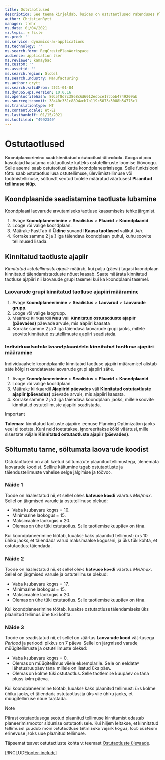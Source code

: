 ```yaml
---
title: Ostutaotlused
description: See teema kirjeldab, kuidas on ostutaotlused rakenduses Planning Optimization toetatud.
author: ChristianRytt
manager: tfehr
ms.date: 01/04/2021
ms.topic: article
ms.prod: ''
ms.service: dynamics-ax-applications
ms.technology: ''
ms.search.form: ReqCreatePlanWorkspace
audience: Application User
ms.reviewer: kamaybac
ms.custom: ''
ms.assetid: ''
ms.search.region: Global
ms.search.industry: Manufacturing
ms.author: crytt
ms.search.validFrom: 2021-01-04
ms.dyn365.ops.version: 10.0.16
ms.openlocfilehash: 8075f8d7c3868c6d6012edbce17dbbb4749209ab
ms.sourcegitcommit: 38d40c331c8894acb7b119c5073e3088b54776c1
ms.translationtype: HT
ms.contentlocale: et-EE
ms.lasthandoff: 01/15/2021
ms.locfileid: "4992340"
---
```

# <a name="purchase-requisitions"></a>Ostutaotlused

Koondplaneerimine saab kinnitatud ostutaotlusi täiendada. Seega ei pea kasutajad kasutama ostutaotluste katteks ostutellimuste loomise töövoogu. Selle asemel saab ostutaotlusi katta koondplaneerimisega. Selle funktsiooni tõttu saab ostutaotlus luua ostutellimuse, üleviimistellimuse või tootmistellimuse, sõltuvalt seotud tootele määratud väärtusest **Plaanitud tellimuse tüüp**.

## <a name="enable-master-plans-to-include-requisitions"></a>Koondplaanide seadistamine taotluste lubamine

Koondplaani laovarude arvutamiseks taotluse kaasamiseks tehke järgmist.

1. Avage **Koondplaneerimine** \> **Seadistus** \> **Plaanid** \> **Koondplaanid**.
1. Looge või valige koondplaan.
1. Määrake FastTab-il **Üldine** suvandil **Kaasa taotlused** valikut *Jah*.
1. Korrake samme 2 ja 3 iga täiendava koondplaani puhul, kuhu soovite tellimused lisada.

## <a name="approved-requisitions-time-fence"></a>Kinnitatud taotluste ajapiir

*Kinnitatud ostutellimuste ajapiir* määrab, kui palju (päevi) tagasi koondplaan kinnitatud täiendamistaotluste nõuet kaasab. Saate määrata kinnitatud taotluse ajapiiri nii laovarude grupi tasemel kui ka koondplaani tasemel.

### <a name="set-the-approved-requisitions-time-fence-for-a-coverage-group"></a>Laovarude grupi kinnitatud taotluse ajapiiri määramine

1. Avage **Koondplaneerimine** \> **Seadistus** \> **Laovarud** \> **Laovarude grupp**.
1. Looge või valige laogrupp.
1. Määrake kiirkaardil **Muu** väli **Kinnitatud ostutaotluste ajapiir (päevades)** päevade arvule, mis ajapiiri kaasata.
1. Korrake samme 2 ja 3 iga täiendava laovarude grupi jaoks, millele soovite kinnitatud ostutellimuste ajapiiri seadistada.

### <a name="set-the-approved-requisitions-time-fence-for-individual-master-plans"></a>Individuaalsetele koondplaanidele kinnitatud taotluse ajapiiri määramine

Individuaalsele koondplaanile kinnitatud taotluse ajapiiri määramisel alistab säte kõigi rakendatavate laovarude grupi ajapiiri sätte.

1. Avage **Koondplaneerimine** \> **Seadistus** \> **Plaanid** \> **Koondplaanid**.
1. Looge või valige koondplaan.
1. Määrake kiirkaardil **Ajapiirid päevades** väli **Kinnitatud ostutaotluste ajapiir (päevades)** päevade arvule, mis ajapiiri kaasata.
1. Korrake samme 2 ja 3 iga täiendava koondplaani jaoks, millele soovite kinnitatud ostutellimuste ajapiiri seadistada.

> [!IMPORTANT]
> **Tulemas:** kinnitatud taotluste ajapiire teenuse Planning Optimization jaoks veel ei toetata. Kuni neid toetatakse, ignoreeritakse kõiki väärtusi, mille sisestate väljale **Kinnitatud ostutaotluste ajapiir (päevades)**.

## <a name="independent-supply-regardless-of-coverage-code"></a>Sõltumatu tarne, sõltumata laovarude koodist

Ostutaotlused on alati kaetud sõltumatute plaanitud tellimustega, olenemata laovarude koodist. Selline käitumine tagab ostutaotluste ja täiendustellimuste vahelise selge jälgimise ja töövoo.

### <a name="example-1"></a>Näide 1

Toode on häälestatud nii, et sellel oleks **katvuse koodi** väärtus *Min/max*. Sellel on järgmised varude ja ostutellimuse olekud:

- Vaba kaubavaru kogus = 10.
- Minimaalne laokogus = 15.
- Maksimaalne laokogus = 20.
- Olemas on ühe tüki ostutaotlus. Selle taotlemise kuupäev on täna.

Kui koondplaneerimine töötab, luuakse kaks plaanitud tellimust: üks 10 ühiku jaoks, et täiendada varud maksimaalse koguseni, ja üks tüki kohta, et ostutaotlust täiendada.

### <a name="example-2"></a>Näide 2

Toode on häälestatud nii, et sellel oleks **katvuse koodi** väärtus *Min/max*. Sellel on järgmised varude ja ostutellimuse olekud:

- Vaba kaubavaru kogus = 17.
- Minimaalne laokogus = 15.
- Maksimaalne laokogus = 20.
- Olemas on ühe tüki ostutaotlus. Selle taotlemise kuupäev on täna.

Kui koondplaneerimine töötab, luuakse ostutaotluse täiendamiseks üks plaanitud tellimus ühe tüki kohta.

### <a name="example-3"></a>Näide 3

Toode on seadistatud nii, et sellel on väärtus **Laovarude kood** väärtusega *Periood* ja perioodi pikkus on 7 päeva. Sellel on järgmised varude, müügitellimuste ja ostutellimuste olekud:

- Vaba kaubavaru kogus = 0.
- Olemas on müügitellimus viiele eksemplarile. Selle on eeldatav lähetuskuupäev täna, millele on lisatud üks päev.
- Olemas on kolme tüki ostutaotlus. Selle taotlemise kuupäev on täna pluss kolm päeva.

Kui koondplaneerimine töötab, luuakse kaks plaanitud tellimust: üks kolme ühiku jaoks, et täiendada ostutaotlust ja üks viie ühiku jaoks, et müügitellimuse nõue taastada.

> [!NOTE]
> Pärast ostutaotlusega seotud plaanitud tellimuse kinnitamist edastab planeerimismootor sidumise ostutaotlusele. Kui hiljem leitakse, et kinnitatud tellimusel puudub mõni ostutaotluse täitmiseks vajalik kogus, loob süsteem erinevuse jaoks uue plaanitud tellimuse.

Täpsemat teavet ostutaotluste kohta vt teemast [Ostutaotluste ülevaade](../../procurement/purchase-requisitions-overview.md).


[!INCLUDE[footer-include](../../../includes/footer-banner.md)]